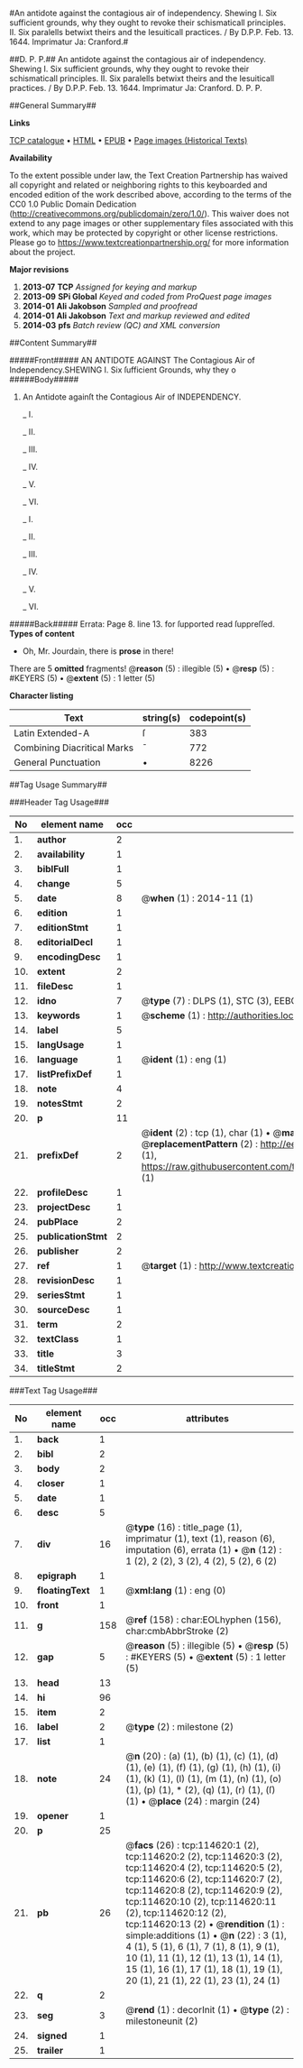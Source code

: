 #An antidote against the contagious air of independency. Shewing I. Six sufficient grounds, why they ought to revoke their schismaticall principles. II. Six paralells betwixt theirs and the Iesuiticall practices. / By D.P.P. Feb. 13. 1644. Imprimatur Ja: Cranford.#

##D. P. P.##
An antidote against the contagious air of independency. Shewing I. Six sufficient grounds, why they ought to revoke their schismaticall principles. II. Six paralells betwixt theirs and the Iesuiticall practices. / By D.P.P. Feb. 13. 1644. Imprimatur Ja: Cranford.
D. P. P.

##General Summary##

**Links**

[TCP catalogue](http://www.ota.ox.ac.uk/tcp/)  • 
[HTML](http://tei.it.ox.ac.uk/tcp/Texts-HTML/free/A90/A90474.html)  • 
[EPUB](http://tei.it.ox.ac.uk/tcp/Texts-EPUB/free/A90/A90474.epub) • 
[Page images (Historical Texts)](https://historicaltexts.jisc.ac.uk/eebo-99862461e)

**Availability**

To the extent possible under law, the Text Creation Partnership has waived all copyright and related or neighboring rights to this keyboarded and encoded edition of the work described above, according to the terms of the CC0 1.0 Public Domain Dedication (http://creativecommons.org/publicdomain/zero/1.0/). This waiver does not extend to any page images or other supplementary files associated with this work, which may be protected by copyright or other license restrictions. Please go to https://www.textcreationpartnership.org/ for more information about the project.

**Major revisions**

1. __2013-07__ __TCP__ *Assigned for keying and markup*
1. __2013-09__ __SPi Global__ *Keyed and coded from ProQuest page images*
1. __2014-01__ __Ali Jakobson__ *Sampled and proofread*
1. __2014-01__ __Ali Jakobson__ *Text and markup reviewed and edited*
1. __2014-03__ __pfs__ *Batch review (QC) and XML conversion*

##Content Summary##

#####Front#####
AN ANTIDOTE AGAINST The Contagious Air of Independency.SHEWING
I. Six ſufficient Grounds, why they o
#####Body#####

1. An Antidote againſt the Contagious Air of INDEPENDENCY.

    _ I.

    _ II.

    _ III.

    _ IV.

    _ V.

    _ VI.

    _ I.

    _ II.

    _ III.

    _ IV.

    _ V.

    _ VI.

#####Back#####
Errata: Page 8. line 13. for ſupported read ſuppreſſed.
**Types of content**

  * Oh, Mr. Jourdain, there is **prose** in there!

There are 5 **omitted** fragments! 
 @__reason__ (5) : illegible (5)  •  @__resp__ (5) : #KEYERS (5)  •  @__extent__ (5) : 1 letter (5)

**Character listing**


|Text|string(s)|codepoint(s)|
|---|---|---|
|Latin Extended-A|ſ|383|
|Combining             Diacritical Marks|̄|772|
|General Punctuation|•|8226|

##Tag Usage Summary##

###Header Tag Usage###

|No|element name|occ|attributes|
|---|---|---|---|
|1.|__author__|2||
|2.|__availability__|1||
|3.|__biblFull__|1||
|4.|__change__|5||
|5.|__date__|8| @__when__ (1) : 2014-11 (1)|
|6.|__edition__|1||
|7.|__editionStmt__|1||
|8.|__editorialDecl__|1||
|9.|__encodingDesc__|1||
|10.|__extent__|2||
|11.|__fileDesc__|1||
|12.|__idno__|7| @__type__ (7) : DLPS (1), STC (3), EEBO-CITATION (1), PROQUEST (1), VID (1)|
|13.|__keywords__|1| @__scheme__ (1) : http://authorities.loc.gov/ (1)|
|14.|__label__|5||
|15.|__langUsage__|1||
|16.|__language__|1| @__ident__ (1) : eng (1)|
|17.|__listPrefixDef__|1||
|18.|__note__|4||
|19.|__notesStmt__|2||
|20.|__p__|11||
|21.|__prefixDef__|2| @__ident__ (2) : tcp (1), char (1)  •  @__matchPattern__ (2) : ([0-9\-]+):([0-9IVX]+) (1), (.+) (1)  •  @__replacementPattern__ (2) : http://eebo.chadwyck.com/downloadtiff?vid=$1&page=$2 (1), https://raw.githubusercontent.com/textcreationpartnership/Texts/master/tcpchars.xml#$1 (1)|
|22.|__profileDesc__|1||
|23.|__projectDesc__|1||
|24.|__pubPlace__|2||
|25.|__publicationStmt__|2||
|26.|__publisher__|2||
|27.|__ref__|1| @__target__ (1) : http://www.textcreationpartnership.org/docs/. (1)|
|28.|__revisionDesc__|1||
|29.|__seriesStmt__|1||
|30.|__sourceDesc__|1||
|31.|__term__|2||
|32.|__textClass__|1||
|33.|__title__|3||
|34.|__titleStmt__|2||


###Text Tag Usage###

|No|element name|occ|attributes|
|---|---|---|---|
|1.|__back__|1||
|2.|__bibl__|2||
|3.|__body__|2||
|4.|__closer__|1||
|5.|__date__|1||
|6.|__desc__|5||
|7.|__div__|16| @__type__ (16) : title_page (1), imprimatur (1), text (1), reason (6), imputation (6), errata (1)  •  @__n__ (12) : 1 (2), 2 (2), 3 (2), 4 (2), 5 (2), 6 (2)|
|8.|__epigraph__|1||
|9.|__floatingText__|1| @__xml:lang__ (1) : eng (0)|
|10.|__front__|1||
|11.|__g__|158| @__ref__ (158) : char:EOLhyphen (156), char:cmbAbbrStroke (2)|
|12.|__gap__|5| @__reason__ (5) : illegible (5)  •  @__resp__ (5) : #KEYERS (5)  •  @__extent__ (5) : 1 letter (5)|
|13.|__head__|13||
|14.|__hi__|96||
|15.|__item__|2||
|16.|__label__|2| @__type__ (2) : milestone (2)|
|17.|__list__|1||
|18.|__note__|24| @__n__ (20) : (a) (1), (b) (1), (c) (1), (d) (1), (e) (1), (f) (1), (g) (1), (h) (1), (i) (1), (k) (1), (l) (1), (m (1), (n) (1), (o) (1), (p) (1), * (2), (q) (1), (r) (1), (ſ) (1)  •  @__place__ (24) : margin (24)|
|19.|__opener__|1||
|20.|__p__|25||
|21.|__pb__|26| @__facs__ (26) : tcp:114620:1 (2), tcp:114620:2 (2), tcp:114620:3 (2), tcp:114620:4 (2), tcp:114620:5 (2), tcp:114620:6 (2), tcp:114620:7 (2), tcp:114620:8 (2), tcp:114620:9 (2), tcp:114620:10 (2), tcp:114620:11 (2), tcp:114620:12 (2), tcp:114620:13 (2)  •  @__rendition__ (1) : simple:additions (1)  •  @__n__ (22) : 3 (1), 4 (1), 5 (1), 6 (1), 7 (1), 8 (1), 9 (1), 10 (1), 11 (1), 12 (1), 13 (1), 14 (1), 15 (1), 16 (1), 17 (1), 18 (1), 19 (1), 20 (1), 21 (1), 22 (1), 23 (1), 24 (1)|
|22.|__q__|2||
|23.|__seg__|3| @__rend__ (1) : decorInit (1)  •  @__type__ (2) : milestoneunit (2)|
|24.|__signed__|1||
|25.|__trailer__|1||

